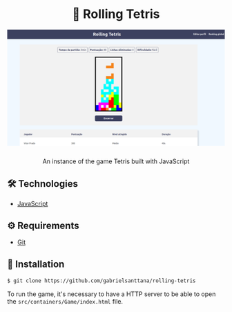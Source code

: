 <div align="center">
  <h1>🧱 Rolling Tetris</h1>
</div>

<div align="center">
  <img src="./.github/rolling-tetris.png">
</div>

#####

<p align="center">An instance of the game Tetris built with JavaScript</p>

## 🛠️ Technologies

<ul>
  <li><a href="https://www.javascript.com/">JavaScript</a></li>
</ul>

## ⚙️ Requirements

<ul>
  <li><a href="https://git-scm.com/">Git</a></li>
</ul>

## 🚀 Installation

```bash
$ git clone https://github.com/gabrielsanttana/rolling-tetris
```

To run the game, it's necessary to have a HTTP server to be able to open the `src/containers/Game/index.html` file.
